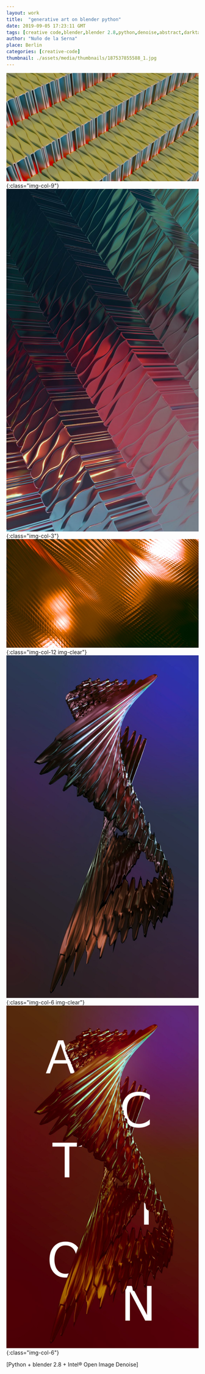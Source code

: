 ```yaml
---
layout: work
title:  "generative art on blender python"
date: 2019-09-05 17:23:11 GMT
tags: [creative code,blender,blender 2.8,python,denoise,abstract,darktable,scatering,generative,eevee,organic]
author: "Nuño de la Serna"
place: Berlin
categories: [creative-code]
thumbnail: ./assets/media/thumbnails/187537855588_1.jpg
---
```


![My pic](./assets/media/img/187514489738_0.jpg){:class="img-col-9"}![187514489738_1](./assets/media/img/187514489738_1.jpg){:class="img-col-3"}![187537855588_0](./assets/media/img/187537855588_0.jpg){:class="img-col-12 img-clear"}![187537855588_1](./assets/media/img/187537855588_1.jpg){:class="img-col-6 img-clear"}![187537855588_2](./assets/media/img/187537855588_2.png){:class="img-col-6"}

[Python + blender 2.8 + Intel® Open Image Denoise]
